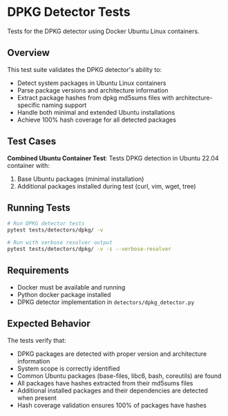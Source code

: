 # DPKG Detector Tests

Tests for the DPKG detector using Docker Ubuntu Linux containers.

## Overview

This test suite validates the DPKG detector's ability to:

- Detect system packages in Ubuntu Linux containers
- Parse package versions and architecture information
- Extract package hashes from dpkg md5sums files with architecture-specific naming support
- Handle both minimal and extended Ubuntu installations
- Achieve 100% hash coverage for all detected packages

## Test Cases

**Combined Ubuntu Container Test**: Tests DPKG detection in Ubuntu 22.04 container with:

1. Base Ubuntu packages (minimal installation)
2. Additional packages installed during test (curl, vim, wget, tree)

## Running Tests

```bash
# Run DPKG detector tests
pytest tests/detectors/dpkg/ -v

# Run with verbose resolver output
pytest tests/detectors/dpkg/ -v -s --verbose-resolver
```

## Requirements

- Docker must be available and running
- Python docker package installed
- DPKG detector implementation in `detectors/dpkg_detector.py`

## Expected Behavior

The tests verify that:

- DPKG packages are detected with proper version and architecture information
- System scope is correctly identified
- Common Ubuntu packages (base-files, libc6, bash, coreutils) are found
- All packages have hashes extracted from their md5sums files
- Additional installed packages and their dependencies are detected when present
- Hash coverage validation ensures 100% of packages have hashes
